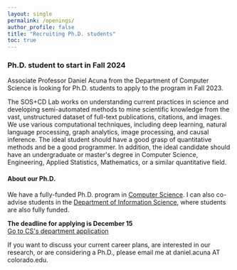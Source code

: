 ```yaml
---
layout: single
permalink: /openings/
author_profile: false
title: "Recruiting Ph.D. students"
toc: true
---
```


### Ph.D. student to start in Fall 2024 

Associate Professor Daniel Acuna from the Department of Computer Science is looking for Ph.D. students to apply to the program in Fall 2023.

The SOS+CD Lab works on understanding current practices in science and developing semi-automated methods to mine scientific knowledge from the vast,  unstructured dataset of full-text publications, citations, and images. We use various computational techniques, including deep learning, natural language processing,  graph analytics, image processing, and causal inference. The ideal student should have a good grasp of 
 quantitative methods and be a good programmer. In addition, the ideal candidate should have an undergraduate or master's degree in  Computer Science, Engineering, Applied Statistics, Mathematics, or a similar quantitative field.
 

#### About our Ph.D.

We have a fully-funded Ph.D. program in [Computer Science](https://www.colorado.edu/cs/). I can also co-advise students in the [Department of Information Science](https://www.colorado.edu/cmci/infoscience), where students are also fully funded.

__The deadline for applying is December 15__   
[Go to CS's department application](https://www.colorado.edu/cs/academics/graduate-programs/doctor-philosophy)

If you want to discuss your current career plans, are interested in our research, or are considering a Ph.D., please email me at daniel.acuna AT colorado.edu.

